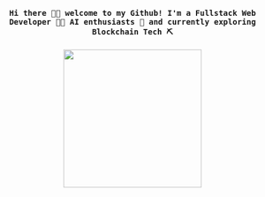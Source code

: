 <div border="1px solid green">
  
  <h4 align="center"><samp> Hi there 👋🏾  welcome to my Github! I'm a Fullstack Web Developer 👨‍💻 AI enthusiasts 🤖 and currently exploring Blockchain Tech ⛏️ </samp></h4>

<p align="center">
  <img width="250" src="https://media.giphy.com/media/l1J9RGXCWJN8thBmg/giphy.gif">
</p>

</div>
